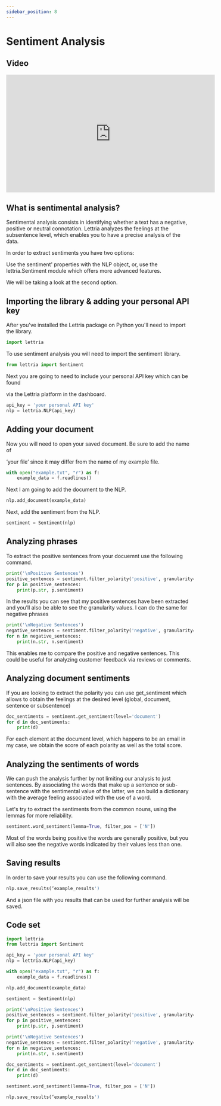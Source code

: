 ```yaml
---
sidebar_position: 8
---
```


# Sentiment Analysis

## Video

<iframe width="560" height="315" src="https://www.youtube.com/embed/FGXUeYIPtDQ" title="YouTube video player" frameborder="0" allow="accelerometer; autoplay; clipboard-write; encrypted-media; gyroscope; picture-in-picture" allowfullscreen></iframe>

## What is sentimental analysis?

Sentimental analysis consists in identifying whether a text has a negative, positive or neutral connotation. Lettria analyzes the feelings at the subsentence level, which enables you to have a precise analysis of the data.

In order to extract sentiments you have two options:

Use the sentiment' properties with the NLP object, or, use the lettria.Sentiment module which offers more advanced features.

We will be taking a look at the second option.

## Importing the library & adding your personal API key

After you've installed the Lettria package on Python you'll need to import the library.

```python
import lettria
```

To use sentiment analysis you will need to import the sentiment library.

```python
from lettria import Sentiment
```

Next you are going to need to include your personal API key which can be found

via the Lettria platform in the dashboard.

```python
api_key = 'your personal API key'
nlp = lettria.NLP(api_key)
```

## Adding your document

Now you will need to open your saved document. Be sure to add the name of

‘your file’ since it may differ from the name of my example file.

```python
with open("example.txt", "r") as f:
	example_data = f.readlines()
```

Next I am going to add the document to the NLP.

```python
nlp.add_document(example_data)
```

Next, add the sentiment from the NLP.

```python
sentiment = Sentiment(nlp)
```

## Analyzing phrases

To extract the positive sentences from your docuemnt use the following command.

```python
print('\nPositive Sentences')
positive_sentences = sentiment.filter_polarity('positive', granularity='subsentence')
for p in positive_sentences:
	print(p.str, p.sentiment)
```

In the results you can see that my positive sentences have been extracted and you’ll also be able to see the granularity values. I can do the same for negative phrases

```python
print('\nNegative Sentences')
negative_sentences = sentiment.filter_polarity('negative', granularity='subsentence')
for n in negative_sentences:
	print(n.str, n.sentiment)
```

This enables me to compare the positive and negative sentences. This could be useful for analyzing customer feedback via reviews or comments.

## **Analyzing document sentiments**

If you are looking to extract the polarity you can use get_sentiment which allows to obtain the feelings at the desired level (global, document, sentence or subsentence)

```python
doc_sentiments = sentiment.get_sentiment(level='document')
for d in doc_sentiments:
	print(d)
```

For each element at the document level, which happens to be an email in my case, we obtain the score of each polarity as well as the total score.

## **Analyzing the sentiments of words**

We can push the analysis further by not limiting our analysis to just sentences. By associating the words that make up a sentence or sub-sentence with the sentimental value of the latter, we can build a dictionary with the average feeling associated with the use of a word.

Let's try to extract the sentiments from the common nouns, using the lemmas for more reliability.

```python
sentiment.word_sentiment(lemma=True, filter_pos = ['N'])
```

Most of the words being positive the words are generally positive, but you will also see the negative words indicated by their values less than one.

## Saving results

In order to save your results you can use the following command.

```python
nlp.save_results(‘example_results')
```

And a json file with you results that can be used for further analysis will be saved.

## Code set

```python
import lettria
from lettria import Sentiment

api_key = 'your personal API key'
nlp = lettria.NLP(api_key)

with open("example.txt", "r") as f:
	example_data = f.readlines()

nlp.add_document(example_data)

sentiment = Sentiment(nlp)

print('\nPositive Sentences')
positive_sentences = sentiment.filter_polarity('positive', granularity='subsentence')
for p in positive_sentences:
	print(p.str, p.sentiment)

print('\nNegative Sentences')
negative_sentences = sentiment.filter_polarity('negative', granularity='subsentence')
for n in negative_sentences:
	print(n.str, n.sentiment)

doc_sentiments = sentiment.get_sentiment(level='document')
for d in doc_sentiments:
	print(d)

sentiment.word_sentiment(lemma=True, filter_pos = ['N'])

nlp.save_results(‘example_results')
```